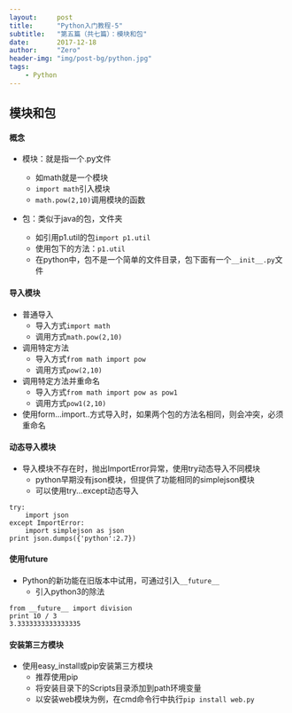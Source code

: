 ```yaml
---
layout:     post
title:      "Python入门教程-5"
subtitle:   "第五篇（共七篇）：模块和包"
date:       2017-12-18
author:     "Zero"
header-img: "img/post-bg/python.jpg"
tags:
    - Python
---
```


## 模块和包

#### 概念

- 模块：就是指一个.py文件
    - 如math就是一个模块
    - `import math`引入模块
    - `math.pow(2,10)`调用模块的函数

- 包：类似于java的包，文件夹
    - 如引用p1.util的包`import p1.util`
    - 使用包下的方法：`p1.util`
    - 在python中，包不是一个简单的文件目录，包下面有一个`__init__.py`文件

#### 导入模块

- 普通导入
    - 导入方式`import math`
    - 调用方式`math.pow(2,10)`
- 调用特定方法
    - 导入方式`from math import pow`
    - 调用方式`pow(2,10)`
- 调用特定方法并重命名
    - 导入方式`from math import pow as pow1`
    - 调用方式`pow1(2,10)`
- 使用form...import..方式导入时，如果两个包的方法名相同，则会冲突，必须重命名

#### 动态导入模块

- 导入模块不存在时，抛出ImportError异常，使用try动态导入不同模块
    - python早期没有json模块，但提供了功能相同的simplejson模块
    - 可以使用try...except动态导入
```
try:
    import json
except ImportError:
    import simplejson as json
print json.dumps({'python':2.7})
```

#### 使用future

- Python的新功能在旧版本中试用，可通过引入`__future__`
    - 引入python3的除法
```
from __future__ import division
print 10 / 3
3.3333333333333335
```

#### 安装第三方模块

- 使用easy_install或pip安装第三方模块
    - 推荐使用pip
    - 将安装目录下的Scripts目录添加到path环境变量
    - 以安装web模块为例，在cmd命令行中执行`pip install web.py`
